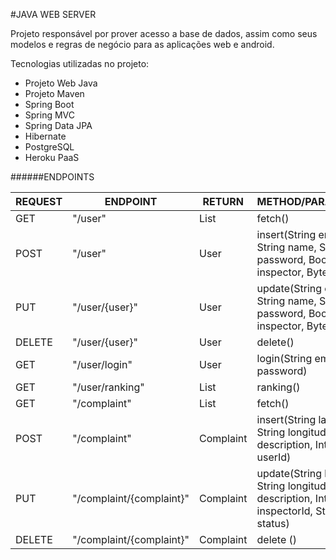 #JAVA WEB SERVER

Projeto responsável por prover acesso a base de dados, assim como seus modelos e regras de negócio para as aplicações web e android.

Tecnologias utilizadas no projeto:

- Projeto Web Java
- Projeto Maven
- Spring Boot
- Spring MVC
- Spring Data JPA
- Hibernate
- PostgreSQL
- Heroku PaaS

######ENDPOINTS

|REQUEST|ENDPOINT                |RETURN         |METHOD/PARAMETERS                                                                                |
|-------|------------------------|---------------|-------------------------------------------------------------------------------------------------|
|GET    |"/user"                 |List<User>     |fetch()                                                                                          |
|POST   |"/user"                 |User           |insert(String email, String name, String password, Boolean inspector, Byte score)                |
|PUT    |"/user/{user}"          |User           |update(String email, String name, String password, Boolean inspector, Byte score)                |
|DELETE |"/user/{user}"          |User           |delete()                                                                                         |
|GET    |"/user/login"           |User           |login(String email, String password)                                                             |
|GET    |"/user/ranking"         |List<User>     |ranking()                                                                                        |
|GET    |"/complaint"            |List<Complaint>|fetch()                                                                                          |
|POST   |"/complaint"            |Complaint      |insert(String latitude, String longitude, String description, Integer userId)                    |
|PUT    |"/complaint/{complaint}"|Complaint      |update(String latitude, String longitude, String description, Integer inspectorId, String status)|
|DELETE |"/complaint/{complaint}"|Complaint      |delete ()                                                                                        |